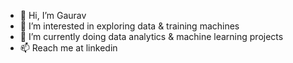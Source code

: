 - 👋 Hi, I’m Gaurav
- 👀 I’m interested in exploring data & training machines
- 🌱 I’m currently doing data analytics & machine learning projects
- 📫 Reach me at linkedin

<!---
gg-91/gg-91 is a ✨ special ✨ repository because its `README.md` (this file) appears on your GitHub profile.
You can click the Preview link to take a look at your changes.
--->
